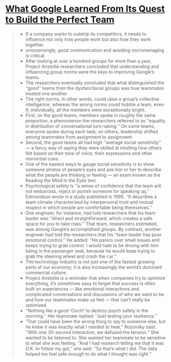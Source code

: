 # [What Google Learned From Its Quest to Build the Perfect Team](https://www.nytimes.com/2016/02/28/magazine/what-google-learned-from-its-quest-to-build-the-perfect-team.html)
> * If a company wants to outstrip its competitors, it needs to influence not only how people work but also how they work together.
> * unsurprisingly, good communication and avoiding micromanaging is critical
> * After looking at over a hundred groups for more than a year, Project Aristotle researchers concluded that understanding and influencing group norms were the keys to improving Google’s teams.
> * The researchers eventually concluded that what distinguished the ‘‘good’’ teams from the dysfunctional groups was how teammates treated one another. 
> * The right norms, in other words, could raise a group’s collective intelligence, whereas the wrong norms could hobble a team, even if, individually, all the members were exceptionally bright.
> * First, on the good teams, members spoke in roughly the same proportion, a phenomenon the researchers referred to as ‘‘equality in distribution of conversational turn-taking.’’ On some teams, everyone spoke during each task; on others, leadership shifted among teammates from assignment to assignment. 
> * Second, the good teams all had high ‘‘average social sensitivity’’ — a fancy way of saying they were skilled at intuiting how others felt based on their tone of voice, their expressions and other nonverbal cues.
> * One of the easiest ways to gauge social sensitivity is to show someone photos of people’s eyes and ask him or her to describe what the people are thinking or feeling — an exam known as the Reading the Mind in the Eyes test.
> * Psychological safety is ‘‘a sense of confidence that the team will not embarrass, reject or punish someone for speaking up,’’ Edmondson wrote in a study published in 1999. ‘‘It describes a team climate characterized by interpersonal trust and mutual respect in which people are comfortable being themselves.’’
> * One engineer, for instance, had told researchers that his team leader was ‘‘direct and straightforward, which creates a safe space for you to take risks.’’ That team, researchers estimated, was among Google’s accomplished groups. By contrast, another engineer had told the researchers that his ‘‘team leader has poor emotional control.’’ He added: ‘‘He panics over small issues and keeps trying to grab control. I would hate to be driving with him being in the passenger seat, because he would keep trying to grab the steering wheel and crash the car.’’ 
> * The technology industry is not just one of the fastest growing parts of our economy; it is also increasingly the world’s dominant commercial culture.
> * Project Aristotle is a reminder that when companies try to optimize everything, it’s sometimes easy to forget that success is often built on experiences — like emotional interactions and complicated conversations and discussions of who we want to be and how our teammates make us feel — that can’t really be optimized. 
> * ‘‘Nothing like a good ‘Ouch!’ to destroy psych safety in the morning.’’ Her teammate replied: ‘‘Just testing your resilience.’’
> * ‘That could have been the wrong thing to say to someone else, but he knew it was exactly what I needed to hear,’’ Rozovsky said. ‘‘With one 30-second interaction, we defused the tension.’’ She wanted to be listened to. She wanted her teammate to be sensitive to what she was feeling. ‘‘And I had research telling me that it was O.K. to follow my gut,’’ she said. ‘‘So that’s what I did. The data helped me feel safe enough to do what I thought was right.’’
